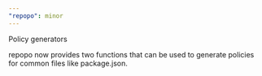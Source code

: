 ```yaml
---
"repopo": minor
---
```


Policy generators

repopo now provides two functions that can be used to generate policies for common files like package.json.

